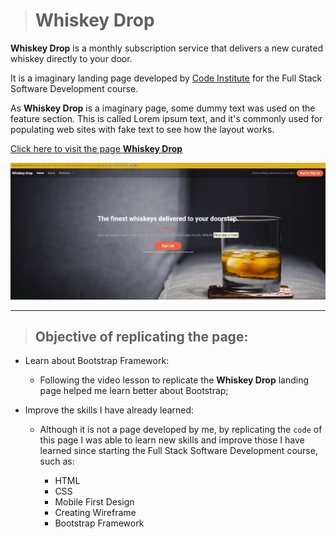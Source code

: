 > # Whiskey Drop

**Whiskey Drop** is a monthly subscription service that delivers a new curated whiskey directly to your door. 

It is a imaginary landing page developed by [Code Institute](https://codeinstitute.net/ie/) for the Full Stack Software Development course. 

As **Whiskey Drop** is a imaginary page, some dummy text was used on the feature section. This is called Lorem ipsum text, and it's commonly used for populating web sites with fake text to see how the layout works. 

[Click here to visit the page **Whiskey Drop**]()

![Page Image](https://github.com/MeiryDiniz/whiskey-drop/blob/main/assets/images/Screenshot%202024-04-01%20193755.webp)

---

> ## Objective of replicating the page:

* Learn about Bootstrap Framework: 

    * Following the video lesson to replicate the **Whiskey Drop** landing page helped me learn better about Bootstrap;

* Improve the skills I have already learned:

    * Although it is not a page developed by me, by replicating the ``code`` of this page I was able to learn new skills and improve those I have learned since starting the Full Stack Software Development course, such as:
    
        * HTML
        * CSS
        * Mobile First Design
        * Creating Wireframe
        * Bootstrap Framework




